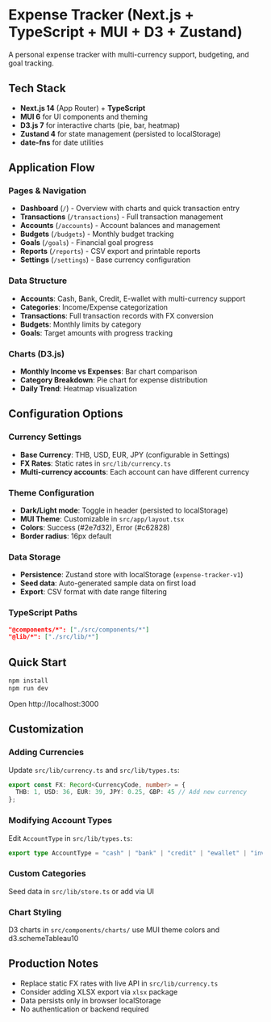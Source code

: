 # Expense Tracker (Next.js + TypeScript + MUI + D3 + Zustand)

A personal expense tracker with multi-currency support, budgeting, and goal tracking.

## Tech Stack
- **Next.js 14** (App Router) + **TypeScript**
- **MUI 6** for UI components and theming
- **D3.js 7** for interactive charts (pie, bar, heatmap)
- **Zustand 4** for state management (persisted to localStorage)
- **date-fns** for date utilities

## Application Flow

### Pages & Navigation
- **Dashboard** (`/`) - Overview with charts and quick transaction entry
- **Transactions** (`/transactions`) - Full transaction management
- **Accounts** (`/accounts`) - Account balances and management
- **Budgets** (`/budgets`) - Monthly budget tracking
- **Goals** (`/goals`) - Financial goal progress
- **Reports** (`/reports`) - CSV export and printable reports
- **Settings** (`/settings`) - Base currency configuration

### Data Structure
- **Accounts**: Cash, Bank, Credit, E-wallet with multi-currency support
- **Categories**: Income/Expense categorization
- **Transactions**: Full transaction records with FX conversion
- **Budgets**: Monthly limits by category
- **Goals**: Target amounts with progress tracking

### Charts (D3.js)
- **Monthly Income vs Expenses**: Bar chart comparison
- **Category Breakdown**: Pie chart for expense distribution
- **Daily Trend**: Heatmap visualization

## Configuration Options

### Currency Settings
- **Base Currency**: THB, USD, EUR, JPY (configurable in Settings)
- **FX Rates**: Static rates in `src/lib/currency.ts`
- **Multi-currency accounts**: Each account can have different currency

### Theme Configuration
- **Dark/Light mode**: Toggle in header (persisted to localStorage)
- **MUI Theme**: Customizable in `src/app/layout.tsx`
- **Colors**: Success (#2e7d32), Error (#c62828)
- **Border radius**: 16px default

### Data Storage
- **Persistence**: Zustand store with localStorage (`expense-tracker-v1`)
- **Seed data**: Auto-generated sample data on first load
- **Export**: CSV format with date range filtering

### TypeScript Paths
```json
"@components/*": ["./src/components/*"]
"@lib/*": ["./src/lib/*"]
```

## Quick Start
```bash
npm install
npm run dev
```
Open http://localhost:3000

## Customization

### Adding Currencies
Update `src/lib/currency.ts` and `src/lib/types.ts`:
```typescript
export const FX: Record<CurrencyCode, number> = {
  THB: 1, USD: 36, EUR: 39, JPY: 0.25, GBP: 45 // Add new currency
};
```

### Modifying Account Types
Edit `AccountType` in `src/lib/types.ts`:
```typescript
export type AccountType = "cash" | "bank" | "credit" | "ewallet" | "investment";
```

### Custom Categories
Seed data in `src/lib/store.ts` or add via UI

### Chart Styling
D3 charts in `src/components/charts/` use MUI theme colors and d3.schemeTableau10

## Production Notes
- Replace static FX rates with live API in `src/lib/currency.ts`
- Consider adding XLSX export via `xlsx` package
- Data persists only in browser localStorage
- No authentication or backend required
